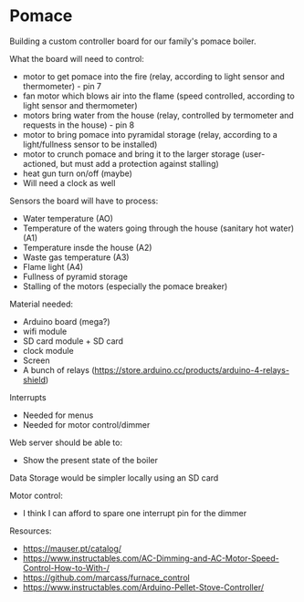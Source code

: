 # Pomace

Building a custom controller board for our family's pomace boiler. 

What the board will need to control:
 - motor to get pomace into the fire (relay, according to light sensor and thermometer) - pin 7
 - fan motor which blows air into the flame (speed controlled, according to light sensor and thermometer)
 - motors bring water from the house (relay, controlled by termometer and requests in the house) - pin 8
 - motor to bring pomace into pyramidal storage (relay, according to a light/fullness sensor to be installed)
 - motor to crunch pomace and bring it to the larger storage (user-actioned, but must add a protection against stalling)
 - heat gun turn on/off (maybe)
 - Will need a clock as well

Sensors the board will have to process:
 - Water temperature (AO)
 - Temperature of the waters going through the house (sanitary hot water) (A1)
 - Temperature insde the house (A2)
 - Waste gas temperature (A3)
 - Flame light (A4)
 - Fullness of pyramid storage 
 - Stalling of the motors (especially the pomace breaker)

Material needed:
 - Arduino board (mega?)
 - wifi module
 - SD card module + SD card
 - clock module
 - Screen
 - A bunch of relays (https://store.arduino.cc/products/arduino-4-relays-shield)

Interrupts
 - Needed for menus
 - Needed for motor control/dimmer

Web server should be able to:
 - Show the present state of the boiler

Data Storage would be simpler locally using an SD card

Motor control:
 - I think I can afford to spare one interrupt pin for the dimmer


Resources:
 - https://mauser.pt/catalog/
 - https://www.instructables.com/AC-Dimming-and-AC-Motor-Speed-Control-How-to-With-/
 - https://github.com/marcass/furnace_control
 - https://www.instructables.com/Arduino-Pellet-Stove-Controller/